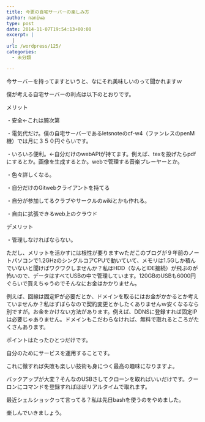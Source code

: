 ```yaml
---
title: 今更の自宅サーバーの楽しみ方
author: naniwa
type: post
date: 2014-11-07T19:54:13+00:00
excerpt: |
  |
url: /wordpress/125/
categories:
  - 未分類

---
```

今サーバーを持ってますというと、なにそれ美味しいのって聞かれますｗ

僕が考える自宅サーバーの利点は以下のとおりです。

メリット
  
・安全←これは腕次第
  
・電気代だけ。僕の自宅サーバーであるletsnoteのcf-w4（ファンレスのpenM機）では月に３５０円ぐらいです。
  
・いろいろ便利。←自分だけのwebAPIが持てます。例えば、texを投げたらpdfにするとか。画像を生成するとか。webで管理する音楽プレーヤーとか。
  
・色々詳しくなる。
  
・自分だけのGitwebクライアントを持てる
  
・自分が参加してるクラブやサークルのwikiとかも作れる。
  
・自由に拡張できるweb上のクラウド

デメリット
  
・管理しなければならない。

ただし、メリットを活かすには根性が要りますｗただこのブログが９年前のノートパソコンで1.2GHzのシングルコアCPUで動いていて、メモリは1.5Gしか積んでいないと聞けばワクワクしませんか？私はHDD（なんとIDE接続）が飛ぶのが怖いので、データはすべてUSBの中で管理しています。120GBのUSBも6000円ぐらいで買えちゃうのでそんなにお金はかかりません。

例えば、回線は固定IPが必要だとか、ドメインを取るにはお金がかかるとか考えていませんか？私はずぼらなので契約変更とかしたくありませんｗ安くなるなら別ですが。お金をかけない方法があります。例えば、DDNSに登録すれば固定IPは必要じゃありません。ドメインもこだわらなければ、無料で取れるところがたくさんあります。

ポイントはたったひとつだけです。

自分のためにサービスを運用することです。

これに徹すれば失敗も楽しい技術も身につく最高の趣味になりますよ。

バックアップが大変？そんなのUSBさしてクローンを取ればいいだけです。クーロンにコマンドを登録すればほぼリアルタイムで取れます。

最近シェルショックって言ってる？私は先日bashを使うのをやめました。

楽しんでいきましょう。